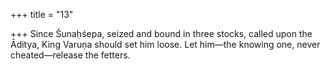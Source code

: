 +++
title = "13"

+++
Since Śunaḥśepa, seized and bound in three stocks, called upon the  Āditya,
King Varuṇa should set him loose. Let him—the knowing one, never  cheated—release the fetters.